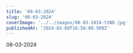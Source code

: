 ```yaml
---
title: '08-03-2024'
slug: '08-03-2024'
coverImage: '../../images/08-03-2024-Y2ND.jpg'
publishedAt: '2024-03-08T16:56:09.509Z'
---
```


08-03-2024